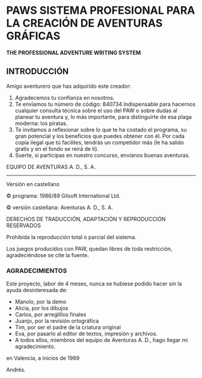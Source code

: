 # PAWS SISTEMA PROFESIONAL PARA LA CREACIÓN DE AVENTURAS GRÁFICAS

**THE PROFESSIONAL ADVENTURE WRITING SYSTEM**

## INTRODUCCIÓN

Amigo aventurero que has adquirido este creador:

1. Agradecemos tu confianza en nosotros.
2. Te enviamos tu número de código: 840734
   Indispensable para hacernos cualquier consulta técnica sobre el uso del PAW o sobre dudas al planear tu aventura y, lo más importante, para distinguirte de esa plaga moderna: los piratas.
3. Te invitamos a reflexionar sobre lo que te ha costado el programa, su gran potencial y los beneficios que puedes obtener con él. Por cada copia ilegal que tú facilites, tendrás un competidor más \(le ha salido gratis y en el fondo se reirá de ti\).
4. Suerte, si participas en nuestro concurso, envíanos buenas aventuras.

EQUIPO DE AVENTURAS A. D., S. A.

---

Versión en castellano

© programa: 1986/89 Gilsoft International Ltd.

© versión castellana: Aventuras A. D., S. A.

DERECHOS DE TRADUCCIÓN, ADAPTACIÓN Y REPRODUCCIÓN RESERVADOS

Prohibida la reproducción total o parcial del sistema.

Los juegos producidos con PAW, quedan libres de toda restricción, agradeciéndose se cite la fuente.

### AGRADECIMIENTOS

Este proyecto, labor de 4 meses, nunca se hubiese podido hacer sin la ayuda desinteresada de:

* Manolo, por la demo 
* Alicia, por los dibujos 
* Carlos, por arreglillos finales 
* Juanjo, por la revisión ortográfica 
* Tim, por ser el padre de la criatura original 
* Eva, por pasarlo al editor de textos, impresión y archivos. 
* A todos ellos, miembros del equipo de Aventuras A. D., hago llegar mi agradecimiento. 

en Valencia, a inicios de 1989

Andrés.


